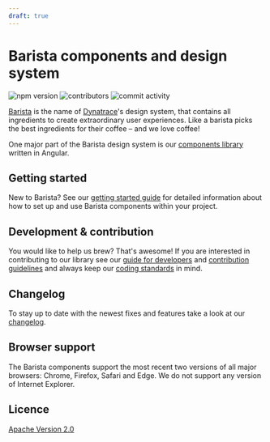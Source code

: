 ```yaml
---
draft: true
---
```


# Barista components and design system

![npm version](https://img.shields.io/npm/v/@dynatrace/barista-components)
![contributors](https://img.shields.io/github/contributors/Dynatrace/barista)
![commit activity](https://img.shields.io/github/commit-activity/w/Dynatrace/barista)

[Barista](https://barista.dynatrace.com) is the name of [Dynatrace](https://www.dynatrace.com)'s design system, that contains all ingredients to create extraordinary user experiences. Like a barista picks the best ingredients for their coffee – and we love coffee!

One major part of the Barista design system is our [components library](https://github.com/Dynatrace/barista/tree/master/components) written in Angular.

## Getting started

New to Barista? See our
[getting started guide](https://github.com/Dynatrace/barista/blob/master/documentation/getting-started.md)
for detailed information about how to set up and use Barista components within
your project.

## Development & contribution

You would like to help us brew? That's awesome! If you are interested in
contributing to our library see our
[guide for developers](https://github.com/Dynatrace/barista/blob/master/DEVELOPMENT.md)
and
[contribution guidelines](https://github.com/Dynatrace/barista/blob/master/CONTRIBUTING.md)
and always keep our
[coding standards](https://github.com/Dynatrace/barista/blob/master/CODING_STANDARDS.md)
in mind.

## Changelog

To stay up to date with the newest fixes and features take a look at our
[changelog](https://github.com/Dynatrace/barista/blob/master/CHANGELOG.md).

## Browser support

The Barista components support the most recent two versions of all major
browsers: Chrome, Firefox, Safari and Edge. We do not support any version of
Internet Explorer.

## Licence

[Apache Version 2.0](https://github.com/Dynatrace/barista/blob/master/LICENSE)
